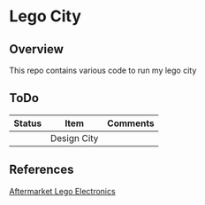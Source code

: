 # Lego City

## Overview
This repo contains various code to run my lego city

## ToDo
| Status | Item | Comments |
| --- | --- | --- |
| | Design City | |



## References

[Aftermarket Lego Electronics](https://pv-productions.com/)